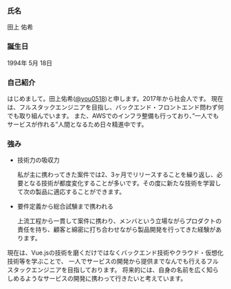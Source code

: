 ### **氏名**
田上 佑希

### **誕生日**
1994年 5月 18日

### **自己紹介**
はじめまして。田上佑希([@you0518](https://twitter.com/you0518))と申します。2017年から社会人です。
現在は、フルスタックエンジニアを目指し、バックエンド・フロントエンド問わず何でも取り組んでいます。
また、AWSでのインフラ整備も行っており、”一人でもサービスが作れる”人間となるため日々精進中です。

### **強み**
- 技術力の吸収力
  
  私が主に携わってきた案件では2、3ヶ月でリリースすることを繰り返し、必要となる技術が都度変化することが多いです。その度に新たな技術を学習して次の製品に適応することができます。
- 要件定義から総合試験まで携われる
  
  上流工程から一貫して案件に携わり、メンバという立場ながらプロダクトの責任を持ち、顧客と綿密に打ち合わせながら製品開発を行ってきた経験があります。

現在は、Vue.jsの技術を磨くだけではなくバックエンド技術やクラウド・仮想化技術等を学ぶことで、
一人でサービスの開発から提供までなんでも行えるフルスタックエンジニアを目指しております。
将来的には、自身の名前を広く知らしめるようなサービスの開発に携わって行きたいと考えています。
